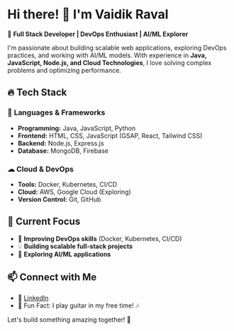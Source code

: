 # Hi there! 👋 I'm Vaidik Raval

🚀 **Full Stack Developer | DevOps Enthusiast | AI/ML Explorer**

I'm passionate about building scalable web applications, exploring DevOps practices, and working with AI/ML models. With experience in **Java, JavaScript, Node.js, and Cloud Technologies**, I love solving complex problems and optimizing performance.

## 🔥 Tech Stack

### 🚀 **Languages & Frameworks**
- **Programming:** Java, JavaScript, Python
- **Frontend:** HTML, CSS, JavaScript (GSAP, React, Tailwind CSS)
- **Backend:** Node.js, Express.js
- **Database:** MongoDB, Firebase

### ☁ **Cloud & DevOps**
- **Tools:** Docker, Kubernetes, CI/CD
- **Cloud:** AWS, Google Cloud (Exploring)
- **Version Control:** Git, GitHub

<!-- ## 📌 Featured Projects

### 🎵 **Lyrics Composition Platform** *(Full Stack Project)*
A website where users can find and submit song lyrics categorized by instrument type. Supports Bollywood & Hollywood songs, user-submitted compositions, and ranking based on likes.
- **Tech Stack:** HTML, CSS, Node.js, Express.js, MongoDB, Authentication (Email/Google)
- [🔗 View Project](#) | [📂 GitHub Repo](#)

### 📄 **Bi-Lingual OCR Model & Web Interface** *(Hackathon Project)*
An OCR-based platform for English & Gujarati text recognition, processing low-quality scanned images with high accuracy.
- **Tech Stack:** Python (OCR APIs, Custom Model), Firebase, HTML, CSS, JavaScript
- [🔗 View Project](#) | [📂 GitHub Repo](#) -->

## 🎯 Current Focus
- 🚀 **Improving DevOps skills** (Docker, Kubernetes, CI/CD)
- 💡 **Building scalable full-stack projects**
- 🤖 **Exploring AI/ML applications**

## 📫 Connect with Me
- 🔗 [LinkedIn](https://www.linkedin.com/in/vaidik-raval)
- 🎸 Fun Fact: I play guitar in my free time! 🎶

Let's build something amazing together! 🚀
